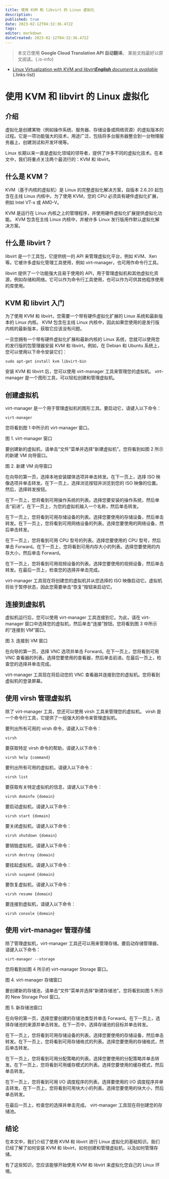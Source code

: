 ```yaml
---
title: 使用 KVM 和 libvirt 的 Linux 虚拟化
description: 
published: true
date: 2023-02-12T04:32:36.472Z
tags: 
editor: markdown
dateCreated: 2023-02-12T04:32:36.472Z
---
```


> 本文已使用 **Google Cloud Translation API 自动翻译**。
某些文档最好以原文阅读。{.is-info}



- [Linux Virtualization with KVM and libvirt***English** document is available*](/en/Knowledge-base/Linux/linux-virtualization-with-kvm-and-libvirt)
{.links-list}


# 使用 KVM 和 libvirt 的 Linux 虚拟化

## 介绍

虚拟化是创建某物（例如操作系统、服务器、存储设备或网络资源）的虚拟版本的过程。它是一项功能强大的技术，用途广泛，包括将多台服务器整合到一台物理服务器上、创建测试和开发环境等。

Linux 长期以来一直是虚拟化领域的领导者，提供了许多不同的虚拟化技术。在本文中，我们将重点关注两个最流行的：KVM 和 libvirt。

## 什么是 KVM？

KVM（基于内核的虚拟机）是 Linux 的完整虚拟化解决方案，自版本 2.6.20 起包含在主线 Linux 内核中。为了使用 KVM，您的 CPU 必须具有硬件虚拟化扩展，例如 Intel VT-x 或 AMD-V。

KVM 是运行在 Linux 内核之上的管理程序，并使用硬件虚拟化扩展提供虚拟化功能。 KVM 包含在主线 Linux 内核中，并被许多 Linux 发行版用作默认虚拟化解决方案。

## 什么是 libvirt？

libvirt 是一个工具包，它提供统一的 API 来管理虚拟化平台，例如 KVM、Xen 等。它被许多虚拟化管理工具使用，例如 virt-manager，也可用作命令行工具。

libvirt 提供了一个功能强大且易于使用的 API，用于管理虚拟机和其他虚拟化资源，例如存储和网络。它可以作为命令行工具使用，也可以作为可供其他程序使用的库使用。

## KVM 和 libvirt 入门

为了使用 KVM 和 libvirt，您需要一个带有硬件虚拟化扩展的 Linux 系统和最新版本的 Linux 内核。 KVM 包含在主线 Linux 内核中，因此如果您使用的是发行版内核的最新版本，获取它应该没有问题。

一旦您拥有一个带有硬件虚拟化扩展和最新内核的 Linux 系统，您就可以使用您的发行版的包管理器安装 KVM 和 libvirt。例如，在 Debian 和 Ubuntu 系统上，您可以使用以下命令安装它们：

```
sudo apt-get install kvm libvirt-bin
```

安装 KVM 和 libvirt 后，您可以使用 virt-manager 工具来管理您的虚拟机。 virt-manager 是一个图形工具，可以轻松创建和管理虚拟机。

## 创建虚拟机

 virt-manager 是一个用于管理虚拟机的图形工具。要启动它，请键入以下命令：

```
virt-manager
```

您将看到图 1 中所示的 virt-manager 窗口。


图 1. virt-manager 窗口

要创建新的虚拟机，请单击“文件”菜单并选择“新建虚拟机”。您将看到如图 2 所示的新建 VM 向导窗口。


图 2. 新建 VM 向导窗口

在向导的第一页，选择本地安装媒体选项并单击转发。在下一页上，选择 ISO 映像选项并单击转发。在下一页上，选择浏览按钮并浏览到您的 ISO 映像的位置。然后，选择转发按钮。

在下一页上，您将看到可用操作系统的列表。选择您要安装的操作系统，然后单击“前进”。在下一页上，为您的虚拟机输入一个名称，然后单击转发。

在下一页上，您将看到可用存储设备的列表。选择您要使用的存储设备，然后单击转发。在下一页上，您将看到可用网络设备的列表。选择您要使用的网络设备，然后单击转发。

在下一页上，您将看到可用 CPU 型号的列表。选择您要使用的 CPU 型号，然后单击 Forward。在下一页上，您将看到可用内存大小的列表。选择您要使用的内存大小，然后单击 Forward。

在下一页上，您将看到可用视频设备的列表。选择您要使用的视频设备，然后单击转发。在最后一页上，检查您的选择并单击完成。

virt-manager 工具现在将创建您的虚拟机并从您选择的 ISO 映像启动它。虚拟机将处于暂停状态，因此您需要单击“恢复”按钮来启动它。

## 连接到虚拟机

虚拟机运行后，您可以使用 virt-manager 工具连接到它。为此，请在 virt-manager 窗口中选择您的虚拟机，然后单击“连接”按钮。您将看到图 3 中所示的“连接到 VM”窗口。


图 3. 连接到 VM 窗口

在向导的第一页，选择 VNC 选项并单击 Forward。在下一页上，您将看到可用 VNC 查看器的列表。选择您要使用的查看器，然后单击前进。在最后一页上，检查您的选择并单击完成。

virt-manager 工具现在将启动您的 VNC 查看器并连接到您的虚拟机。您将看到虚拟机的登录屏幕。

## 使用 virsh 管理虚拟机

除了 virt-manager 工具，您还可以使用 virsh 工具来管理您的虚拟机。 virsh 是一个命令行工具，它提供了一组强大的命令来管理虚拟机。

要列出所有可用的 virsh 命令，请键入以下命令：

```
virsh
```

要获取特定 virsh 命令的帮助，请键入以下命令：

```
virsh help {command}
```

要列出所有可用的虚拟机，请键入以下命令：

```
virsh list
```

要获取有关特定虚拟机的信息，请键入以下命令：

```
virsh dominfo {domain}
```

要启动虚拟机，请键入以下命令：

```
virsh start {domain}
```

要关闭虚拟机，请键入以下命令：

```
virsh shutdown {domain}
```

要销毁虚拟机，请键入以下命令：

```
virsh destroy {domain}
```

要挂起虚拟机，请键入以下命令：

```
virsh suspend {domain}
```

要恢复虚拟机，请键入以下命令：

```
virsh resume {domain}
```

要连接到虚拟机，请键入以下命令：

```
virsh console {domain}
```

## 使用 virt-manager 管理存储

除了管理虚拟机，virt-manager 工具还可以用来管理存储。要启动存储管理器，请键入以下命令：

```
virt-manager --storage
```

您将看到如图 4 所示的 virt-manager Storage 窗口。


图 4. virt-manager 存储窗口

要创建新的存储池，请单击“文件”菜单并选择“新建存储池”。您将看到如图 5 所示的 New Storage Pool 窗口。


图 5. 新存储池窗口

在向导的第一页，选择您要创建的存储池类型并单击 Forward。在下一页上，选择存储池的来源并单击转发。在下一页中，选择存储池的目标并单击转发。

在下一页上，您将看到可用存储设备的列表。选择您要使用的存储设备，然后单击转发。在下一页上，您将看到可用存储格式的列表。选择您要使用的存储格式，然后单击转发。

在下一页上，您将看到可用分配策略的列表。选择您要使用的分配策略并单击转发。在下一页上，您将看到可用缓存模式的列表。选择您要使用的缓存模式，然后单击转发。

在下一页上，您将看到可用 I/O 调度程序的列表。选择要使用的 I/O 调度程序并单击转发。在下一页上，您将看到可用块大小的列表。选择您要使用的块大小，然后单击转发。

在最后一页上，检查您的选择并单击完成。 virt-manager 工具现在将创建您的存储池。

## 结论

在本文中，我们介绍了使用 KVM 和 libvirt 进行 Linux 虚拟化的基础知识。我们已经了解了如何安装 KVM 和 libvirt，如何创建和管理虚拟机，以及如何管理存储。

有了这些知识，您应该能够开始使用 KVM 和 libvirt 来虚拟化您自己的 Linux 环境。